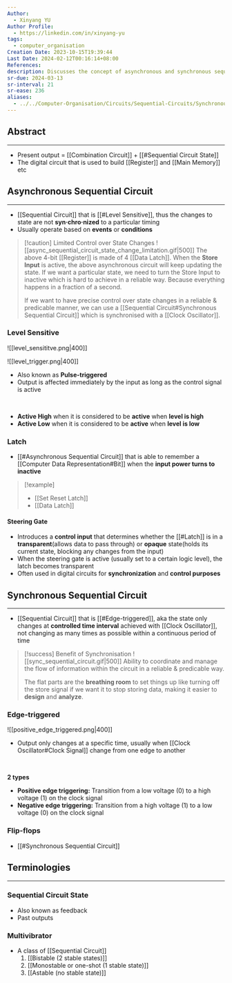 ```yaml
---
Author:
  - Xinyang YU
Author Profile:
  - https://linkedin.com/in/xinyang-yu
tags:
  - computer_organisation
Creation Date: 2023-10-15T19:39:44
Last Date: 2024-02-12T00:16:14+08:00
References: 
description: Discusses the concept of asynchronous and synchronous sequential circuits, touching on level-sensitive and edge-triggered circuits, latches and flip-flops, Emphasising the benefits of synchronization in the design and analysis of circuits.
sr-due: 2024-03-13
sr-interval: 21
sr-ease: 236
aliases:
  - ../../Computer-Organisation/Circuits/Sequential-Circuits/Synchronous-Sequential-Circuit
---
```

## Abstract
---
- Present output = [[Combination Circuit]] + [[#Sequential Circuit State]]
- The digital circuit that is used to build [[Register]] and [[Main Memory]] etc

## Asynchronous Sequential Circuit
---
- [[Sequential Circuit]] that is [[#Level Sensitive]], thus the changes to state are not **syn·chro·nized** to a particular timing
- Usually operate based on **events** or **conditions**

>[!caution] Limited Control over State Changes
> ![[async_sequential_circuit_state_change_limitation.gif|500]]
> The above 4-bit [[Register]] is made of 4 [[Data Latch]]. When the **Store Input** is active, the above asynchronous circuit will keep updating the state. If we want a particular state, we need to turn the Store Input to inactive which is hard to achieve in a reliable way. Because everything happens in a fraction of a second.
> 
> If we want to have precise control over state changes in a reliable & predicable manner, we can use a [[Sequential Circuit#Synchronous Sequential Circuit]] which is synchronised with a [[Clock Oscillator]].

### Level Sensitive

![[level_sensititve.png|400]]

![[level_trigger.png|400]]


- Also known as **Pulse-triggered**
- Output is affected immediately by the input as long as the control signal is active
</br>

- **Active High** when it is considered to be **active** when **level is high**
- **Active Low** when it is considered to be **active** when **level is low**
### Latch
- [[#Asynchronous Sequential Circuit]] that is able to remember a [[Computer Data Representation#Bit]] when the **input power turns to inactive**

>[!example]
>- [[Set Reset Latch]]
>- [[Data Latch]]
#### Steering Gate
- Introduces a **control input** that determines whether the [[#Latch]] is in a **transparent**(allows data to pass through) or **opaque** state(holds its current state, blocking any changes from the input)
- When the steering gate is active (usually set to a certain logic level), the latch becomes transparent
- Often used in digital circuits for **synchronization** and **control purposes**


## Synchronous Sequential Circuit
---
- [[Sequential Circuit]] that is [[#Edge-triggered]], aka the state only changes at **controlled time interval** achieved with [[Clock Oscillator]], not changing as many times as possible within a continuous period of time

>[!success] Benefit of Synchronisation
>![[sync_sequential_circuit.gif|500]]
> Ability to coordinate and manage the flow of information within the circuit in a reliable & predicable way. 
> 
> The flat parts are the **breathing room** to set things up like turning off the store signal if we want it to stop storing data, making it easier to **design** and **analyze**.
### Edge-triggered

![[positive_edge_triggered.png|400]]

- Output only changes at a specific time, usually when [[Clock Oscillator#Clock Signal]] change from one edge to another
</br>

**2 types**
- **Positive edge triggering:** Transition from a low voltage (0) to a high voltage (1) on the clock signal
- **Negative edge triggering:** Transition from a high voltage (1) to a low voltage (0) on the clock signal

### Flip-flops
- [[#Synchronous Sequential Circuit]]



## Terminologies
---
### Sequential Circuit State
- Also known as feedback
- Past outputs


### Multivibrator
- A class of [[Sequential Circuit]]
	1. [[Bistable (2 stable states)]]
	2. [[Monostable or one-shot (1 stable state)]]
	3. [[Astable (no stable state)]]



